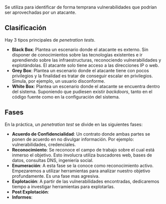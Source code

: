 Se utiliza para identificar de forma temprana vulnerabilidades que podrían ser aprovechadas por un atacante.

## Clasificación

Hay 3 tipos principales de *penetration tests*.

- **Black Box**: Plantea un escenario donde el atacante es externo. Sin disponer de conocimientos sobre las tecnologías existentes e ir aprendiendo sobre las infraestructuras, reconociendo vulnerabilidades y explotándolas. El atacante solo tiene acceso a las direcciones IP o web.
- **Grey Box**: Plantea un escenario donde el atacante tiene con pocos privilegios y la finalidad es tratar de conseguir escalar en privilegios. Simula, por ejemplo, un usuario disconforme.
- **White Box**: Plantea un escenario donde el atacante se encuentra dentro del sistema. Suponiendo que pudiesen existir *backdoors*, tanto en el código fuente como en la configuración del sistema.

## Fases

En la práctica, un *penetration test* se divide en las siguientes fases:

- **Acuerdo de Confidencialidad**: Un contrato donde ambas partes se ponen de acuerdo en no divulgar información. Por ejemplo: vulnerabilidades, credenciales.
- **Reconocimiento**: Se reconoce el campo de trabajo sobre el cual está inmerso el objetivo. Esto involucra utiliza buscadores web, bases de datos, consultas DNS, ingeniería social.
- **Enumeración**: A esta fase se la conoce como reconocimiento activo. Empezaremos a utilizar herramientas para analizar nuestro objetivo profundamente. Es una fase mas agresiva.
- **Explotación**: A partir de las vulnerabilidades encontradas, dedicaremos tiempo a investigar herramientas para explotarlas.
- **Post Explotación**:
- **Informes**:
